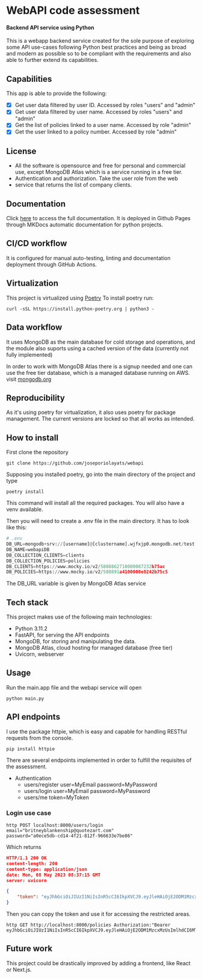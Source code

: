 # WebAPI code assessment
#### Backend API service using Python
This is a webapp backend service created for the sole purpose of exploring some
API use-cases following Python best practices and being as broad and modern as
possible so to be compliant with the requirements and also able to further
extend its capabilities.

##  Capabilities
This app is able to provide the following:

-[x] Get user data filtered by user ID. Accessed by roles "users" and "admin"
-[x] Get user data filtered by user name. Accessed by roles "users" and "admin"
-[x] Get the list of policies linked to a user name. Accessed by role "admin"
-[x] Get the user linked to a policy number. Accessed by role "admin"

## License
- All the software is opensource and free for personal and commercial use, except MongoDB Atlas which is a service running in a free tier.
- Authentication and authorization. Take the user role from the web
- service that returns the
  list of company clients.

## Documentation
Click [here](https://joseporiolayats.github.io/webapi) to access the full
documentation.
It is deployed in Github Pages through MKDocs automatic documentation for python projects.

## CI/CD workflow
It is configured for manual auto-testing, linting and documentation deployment through GitHub Actions.

## Virtualization
This project is virtualized using [Poetry](www.python-poetry.org)
To install poetry run:
```commandline
curl -sSL https://install.python-poetry.org | python3 -
```

## Data workflow
It uses MongoDB as the main database for cold storage and operations, and the module also suports using a cached version of the data
(currently not fully implemented)

In order to work with MongoDB Atlas there is a signup needed and one can use the free tier database, which is a managed database running on AWS.
visit [mongodb.org](www.mongodb.org)

## Reproducibility
As it's using poetry for virtualization, it also uses poetry for package management.
The current versions are locked so that all works as intended.

## How to install
First clone the repository
```commandline
git clone https://github.com/joseporiolayats/webapi
```

Supposing you installed poetry, go into the main directory of the project and type
```commandline
poetry install
```
This command will install all the required packages. You will also have a venv available.

Then you will need to create a .env file in the main directory.
It has to look like this:
```python
# .env
DB_URL=mongodb+srv://[username]@[clustername].wjfxjp0.mongodb.net/test
DB_NAME=webapiDB
DB_COLLECTION_CLIENTS=clients
DB_COLLECTION_POLICIES=policies
DB_CLIENTS=https://www.mocky.io/v2/5808862710000087232b75ac
DB_POLICIES=https://www.mocky.io/v2/580891a4100000e8242b75c5
```
The DB_URL variable is given by MongoDB Atlas service

## Tech stack
This project makes use of the following main technologies:
- Python 3.11.2
- FastAPI, for serving the API endpoints
- MongoDB, for storing and manipulating the data.
- MongoDB Atlas, cloud hosting for managed database (free tier)
- Uvicorn, webserver

## Usage
Run the main.app file and the webapi service will open
```commandline
python main.py
```

## API endpoints
I use the package httpie, which is easy and capable for handling RESTful requests from the console.
```commandline
pip install httpie
```

There are several endpoints implemented in order to fulfill the requisites of the assessment.
- Authentication
  - users/register user=MyEmail password=MyPassword
  - users/login user=MyEmail password=MyPassword
  - users/me token=MyToken

### Login use case
```commandline
http POST localhost:8000/users/login email="britneyblankenship@quotezart.com"
password="a0ece5db-cd14-4f21-812f-966633e7be86"
```
Which returns
```json
HTTP/1.1 200 OK
content-length: 200
content-type: application/json
date: Mon, 08 May 2023 08:37:15 GMT
server: uvicorn

{
    "token": "eyJhbGciOiJIUzI1NiIsInR5cCI6IkpXVCJ9.eyJleHAiOjE2ODM1MzcxMzUsImlhdCI6MTY4MzUzNTAzNSwic3ViIjoiYTBlY2U1ZGItY2QxNC00ZjIxLTgxMmYtOTY2NjMzZTdiZTg2In0.ejLX9eno6b5bxWPR296M_AvWiTMzPXPpJWBnw11_g94"
}
```
Then you can copy the token and use it for accessing the restricted areas.
```commandline
http GET http://localhost:8000/policies Authorization:"Bearer eyJhbGciOiJIUzI1NiIsInR5cCI6IkpXVCJ9.eyJleHAiOjE2ODM1MzcxMzUsImlhdCI6MTY4MzUzNTAzNSwic3ViIjoiYTBlY2U1ZGItY2QxNC00ZjIxLTgxMmYtOTY2NjMzZTdiZTg2In0.ejLX9eno6b5bxWPR296M_AvWiTMzPXPpJWBnw11_g94"

```

## Future work
This project could be drastically improved by adding a frontend, like React or Next.js.
